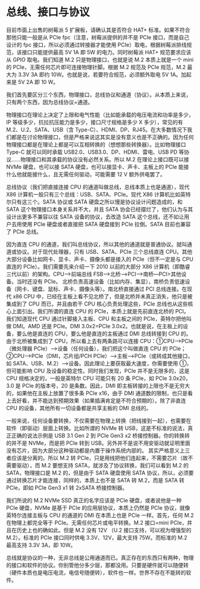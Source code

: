 # 总线、接口与协议

目前市面上出售的树莓派 5 扩展板，请确认其是否符合 HAT+ 标准。如果不符合那他只能一般是从 PCIe fpc（注意，树莓派提供的并不是 PCIe 接口，而是自己设计的 fpc 接口，所以必须通过转接器才能使用 PCIe）取电，根据树莓派排线规范，该接口只能提供最高 5V 1A 即 5W 的电力。同时树莓派 HAT+ 规范要求应该从 GPIO 取电。我们知道 M.2 只是物理接口，也就是说 M.2 本质上就是一个 mini 的 PCIe，无需任何芯片即可连接物理针脚。根据 M.2 规范及 PCIe 规范，M.2 最大为 3.3V 3A 即约 10W。也就是说，若要符合规范，必须额外取电 5V 1A。加起来是 5V 2A 即 10 W。

我们首先要区分三个东西，物理接口，总线协议和通道（协议）。从本质上来说，只有两个东西，因为总线协议=通道。

物理接口在理论上决定了上限和电气性能（比如能承载的电压电流和功率是多少，IP 等级多少，抗拉抗压能力是多少，接口尺寸规格是多少 X 多少），常见的有 M.2、U.2、SATA、USB（含 Type-C）、HDMI、DP、RJ45。在大多数情况下我们都是在讨论物理接口，但是严格来说这其实是没有意义也是不正确的。因为任何物理接口都是在理论上都是可以互相转换的（想想那些转换器）。比如物理接口 Type-C 就可以同时承载 USB2.0、USB3.0、DP、HDMI、雷电、USB PD 等协议……物理接口和其承载的协议没有必然关系。所以 M.2 在理论上接口既可以接 NVMe 硬盘，也可以接 SATA 硬盘，也可以接显卡、声卡、主板上的 PCIe 能接什么他就能接什么，且无需任何驱动，可能需要 12 V 额外供电罢了。

总线协议（我们把直接连接 CPU 的通道叫做总线，总线本质上也是通道），现代 X86 计算机一般只有三个总线：USB、SATA、PCIe。现代 X86 计算机比如英特尔只有这三个。SATA 协议或 SATA 硬盘之所以慢是协议设计问题造成的，和 SATA 这个物理接口本身关系并不大，并且 SATA 协会已经摆烂了，他们认为与其设计出更多不兼容以往 SATA 设备的协议，去改造 SATA 这个总线，还不如让用户去用使用 PCIe 硬盘或者直接把 SATA 硬盘接到 PCIe 拉倒。SATA 目前也兼容了 PCIe 总线。

因为直连 CPU 的通道，我们叫总线协议，所以其他的通道就是普通协议。就叫通道或协议。对于现代处理器，只有 USB、SATA、PCIe 三个总线直连 CPU。其他大部分设备比如网卡、显卡、声卡、摄像头都是接入的 PCIe（但不一定是与 CPU 直连的 PCIe）。我们需要先来介绍一下 2010 以前的大部分 X86 计算机（即酷睿三代以前）的架构。CPU——>前端总线 FSB—>北桥—>PCI—>南桥—PCI>其他设备。当时还没有 PCIe。 北桥负责高速设备（比如内存、集显），南桥负责低速设备（网卡、键盘、鼠标、声卡、摄像头等）。南北桥直接通过 PCI 总线连接。在现代 x86 CPU 中，已经在主板上看不见北桥了，但是北桥并未真正消失，他只是被集成到了 CPU 而已，并且由若干 CPU 核心负责处理这些，PCIe 总线也从这些核心上面引出。我们所谓的直连 CPU 的 PCIe，本质上就是先前直连北桥的 PCI。我们知道现代 CPU 通过针脚接入主板、CPU 和主板之间的 PCIe，英特尔把他叫做 DMI。AMD 还是 PCIe。DMI 3.0x2=PCIe 3.0x2。也就是说，在主板上的设备，要么他是直连的 CPU，要么他是直连的主板通过 DMI 总线转接到 CPU 的。由于北桥被集成到了 CPU，所以看上去有两条路可以连接 CPU：①CPU—>PCIe（微处理器 PCIe）——>设备（任何设备），我们把这个叫做直连 CPU 的 PCIe；②CPU——>PCIe（DMI，芯片组/PCH PCIe）——>主板——>PCIe（或转成其他接口，如 SATA、USB、M.2）——>设备。因此理论上要获取最大速度，你需要使用 ①，但可能影响 CPU 及设备的稳定性。同时我们发现，PCIe 并不是无限多的，这是 CPU 规格决定的，一般是英特尔 CPU 可能只有 20 条 PCIe，如 PCIe 3.0x20，3.0 是 PCIe 的版本号，20 是条数。因此，DMI 即主板转接的上限也不是无穷大的，如果他在主板上放置了很多条 PCIe x16，由于 DMI 通道数的限制，也只是看上去好看，并不能达到预期效果（如果插满肯定是不符合预期的）。除了非直连 CPU 的设备，其他所有一切设备都是共享主板的 DMI 总线的。

一般来说，任何设备要转换，不仅需要在物理上转换（把线接到一起），也需要在软件（即驱动）层面上转换。比如所谓的 NVMe 转 USB，这是不标准的说法，真正正确的说法示例是 USB 3.1 Gen 2 到 PCIe Gen3 x2 桥接控制器。你的转换转的并不是 NVMe，而是把 PCIe 转到 USB。另外并不是说不用安驱动就证明里面没有芯片，因为大部分这种驱动都是内置于操作系统内部的。
其实严格意义上三者应该是分离的。所以 M.2 转 PCIe，只是用线把他们连起来，不需要芯片（故不需要驱动），而 M.2 要想支持 SATA，就涉及了协议转换，我们可以看到 M.2 的 SATA，物理接口是 M.2 的，但是由于 SATA 硬盘使用 SATA 协议，所以，必须要通过转换芯片才能连接，同样的，本质上也不是 SATA 转 M.2，而是 SATA 转 PCIe，即如 PCIe Gen3 x1 转 2xSATA 桥接控制器。

我们所说的 M.2 NVMe SSD 真正的名字应该是 PCIe 硬盘，或者说他是一种 PCIe 硬盘，NVMe 是基于 PCIe 的应用层协议，本质上仍然是 PCIe 协议，就像英特尔连接主板与 CPU 的通道的 DMI 在本质上也是 PCIe 一样。首先，任何 M.2 在物理上都完全等于 PCIe。无需任何芯片或电平转换。M.2 接口=mini PCIe，并且在历史上也的确如此。但是 M.2 没有 12V （U.2 接口支持，可以视为增强型的 M.2）。标准的 PCIe 接口同时供电 3.3V、12V，最大支持 75W。而标准的 M.2 最高支持 3.3V 3A，即 10W。

总线就是协议的一种，无非总线是公用通道而已。真正存在的东西只有两种，物理的接口和软件的协议。你别管他分多少层，那都没用。只要是硬件就可以随便转（硬件本质也是电压电流，电信号随便转），软件也一样。世界不存在不能转的软件。
